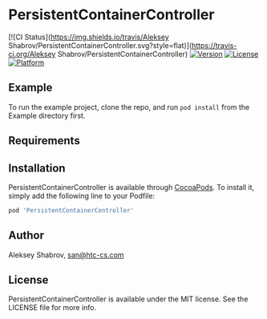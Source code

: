 # PersistentContainerController

[![CI Status](https://img.shields.io/travis/Aleksey Shabrov/PersistentContainerController.svg?style=flat)](https://travis-ci.org/Aleksey Shabrov/PersistentContainerController)
[![Version](https://img.shields.io/cocoapods/v/PersistentContainerController.svg?style=flat)](https://cocoapods.org/pods/PersistentContainerController)
[![License](https://img.shields.io/cocoapods/l/PersistentContainerController.svg?style=flat)](https://cocoapods.org/pods/PersistentContainerController)
[![Platform](https://img.shields.io/cocoapods/p/PersistentContainerController.svg?style=flat)](https://cocoapods.org/pods/PersistentContainerController)

## Example

To run the example project, clone the repo, and run `pod install` from the Example directory first.

## Requirements

## Installation

PersistentContainerController is available through [CocoaPods](https://cocoapods.org). To install
it, simply add the following line to your Podfile:

```ruby
pod 'PersistentContainerController'
```

## Author

Aleksey Shabrov, san@htc-cs.com

## License

PersistentContainerController is available under the MIT license. See the LICENSE file for more info.

